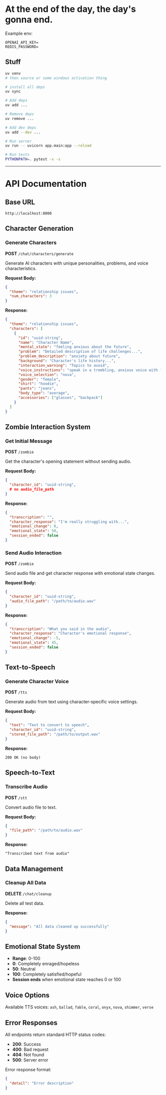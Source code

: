 # At the end of the day, the day's gonna end.

Example env:

```
OPENAI_API_KEY=
REDIS_PASSWORD=
```

## Stuff

```sh
uv venv
# then source or some windows activation thing

# install all deps
uv sync

# Add deps
uv add ...

# Remove deps
uv remove ...

# Add dev deps
uv add --dev ...

# Run server
uv run -- uvicorn app.main:app --reload

# Run tests
PYTHONPATH=. pytest -v -s
```

---

# API Documentation

## Base URL
```
http://localhost:8000
```

## Character Generation

### Generate Characters
**POST** `/chat/characters/generate`

Generate AI characters with unique personalities, problems, and voice characteristics.

**Request Body:**
```json
{
  "theme": "relationship issues",
  "num_characters": 3
}
```

**Response:**
```json
{
  "theme": "relationship issues",
  "characters": [
    {
      "id": "uuid-string",
      "name": "Character Name",
      "mental_state": "feeling anxious about the future",
      "problem": "Detailed description of life challenges...",
      "problem_description": "anxiety about future",
      "background": "Character's life history...",
      "interaction_warning": "Topics to avoid",
      "voice_instructions": "speak in a trembling, anxious voice with frequent pauses",
      "voice_selection": "nova",
      "gender": "female",
      "shirt": "hoodie",
      "pants": "jeans",
      "body_type": "average",
      "accessories": ["glasses", "backpack"]
    }
  ]
}
```

## Zombie Interaction System

### Get Initial Message
**POST** `/zombie`

Get the character's opening statement without sending audio.

**Request Body:**
```json
{
  "character_id": "uuid-string",
  # no audio_file_path
}
```

**Response:**
```json
{
  "transcription": "",
  "character_response": "I'm really struggling with...",
  "emotional_change": 0,
  "emotional_state": 50,
  "session_ended": false
}
```

### Send Audio Interaction
**POST** `/zombie`

Send audio file and get character response with emotional state changes.

**Request Body:**
```json
{
  "character_id": "uuid-string",
  "audio_file_path": "/path/to/audio.wav"
}
```

**Response:**
```json
{
  "transcription": "What you said in the audio",
  "character_response": "Character's emotional response",
  "emotional_change": -5,
  "emotional_state": 45,
  "session_ended": false
}
```

## Text-to-Speech

### Generate Character Voice
**POST** `/tts`

Generate audio from text using character-specific voice settings.

**Request Body:**
```json
{
  "text": "Text to convert to speech",
  "character_id": "uuid-string",
  "stored_file_path": "/path/to/output.wav"
}
```

**Response:**
```
200 OK (no body)
```

## Speech-to-Text

### Transcribe Audio
**POST** `/stt`

Convert audio file to text.

**Request Body:**
```json
{
  "file_path": "/path/to/audio.wav"
}
```

**Response:**
```
"Transcribed text from audio"
```

## Data Management

### Cleanup All Data
**DELETE** `/chat/cleanup`

Delete all test data.

**Response:**
```json
{
  "message": "All data cleaned up successfully"
}
```

## Emotional State System

- **Range**: 0-100
- **0**: Completely enraged/hopeless
- **50**: Neutral
- **100**: Completely satisfied/hopeful
- **Session ends** when emotional state reaches 0 or 100

## Voice Options

Available TTS voices: `ash`, `ballad`, `fable`, `coral`, `onyx`, `nova`, `shimmer`, `verse`

## Error Responses

All endpoints return standard HTTP status codes:
- **200**: Success
- **400**: Bad request
- **404**: Not found
- **500**: Server error

Error response format:
```json
{
  "detail": "Error description"
}
```
